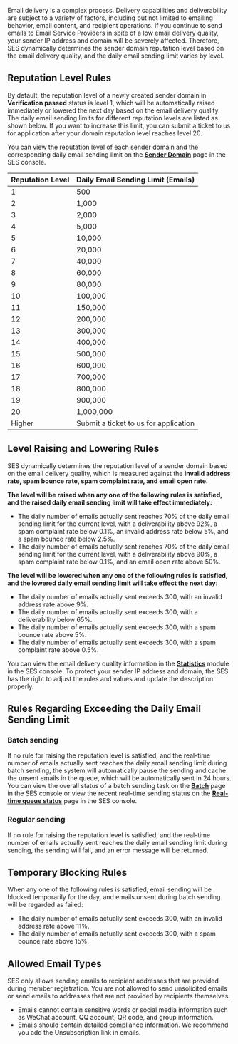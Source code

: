 Email delivery is a complex process. Delivery capabilities and deliverability are subject to a variety of factors, including but not limited to emailing behavior, email content, and recipient operations.
If you continue to send emails to Email Service Providers in spite of a low email delivery quality, your sender IP address and domain will be severely affected. Therefore, SES dynamically determines the sender domain reputation level based on the email delivery quality, and the daily email sending limit varies by level.

## Reputation Level Rules
By default, the reputation level of a newly created sender domain in **Verification passed** status is level 1, which will be automatically raised immediately or lowered the next day based on the email delivery quality. The daily email sending limits for different reputation levels are listed as shown below. If you want to increase this limit, you can submit a ticket to us for application after your domain reputation level reaches level 20.

You can view the reputation level of each sender domain and the corresponding daily email sending limit on the [**Sender Domain**](https://console.cloud.tencent.com/ses/domain) page in the SES console.

| Reputation Level | Daily Email Sending Limit (Emails)        |
| ----- | ----------------- |
| 1     | 500               |
| 2     | 1,000              |
| 3     | 2,000              |
| 4     | 5,000              |
| 5     | 10,000             |
| 6     | 20,000             |
| 7     | 40,000             |
| 8     | 60,000             |
| 9     | 80,000             |
| 10    | 100,000            |
| 11    | 150,000            |
| 12    | 200,000            |
| 13    | 300,000            |
| 14    | 400,000            |
| 15    | 500,000            |
| 16    | 600,000            |
| 17    | 700,000            |
| 18    | 800,000            |
| 19    | 900,000            |
| 20    | 1,000,000           |
| Higher  | Submit a ticket to us for application |

## Level Raising and Lowering Rules
SES dynamically determines the reputation level of a sender domain based on the email delivery quality, which is measured against the **invalid address rate, spam bounce rate, spam complaint rate, and email open rate**.

**The level will be raised when any one of the following rules is satisfied, and the raised daily email sending limit will take effect immediately:**
- The daily number of emails actually sent reaches 70% of the daily email sending limit for the current level, with a deliverability above 92%, a spam complaint rate below 0.1%, an invalid address rate below 5%, and a spam bounce rate below 2.5%.
- The daily number of emails actually sent reaches 70% of the daily email sending limit for the current level, with a deliverability above 90%, a spam complaint rate below 0.1%, and an email open rate above 50%.

**The level will be lowered when any one of the following rules is satisfied, and the lowered daily email sending limit will take effect the next day:**
- The daily number of emails actually sent exceeds 300, with an invalid address rate above 9%.
- The daily number of emails actually sent exceeds 300, with a deliverability below 65%.
- The daily number of emails actually sent exceeds 300, with a spam bounce rate above 5%.
- The daily number of emails actually sent exceeds 300, with a spam complaint rate above 0.5%.

You can view the email delivery quality information in the [**Statistics**](https://console.cloud.tencent.com/ses/stats) module in the SES console. To protect your sender IP address and domain, the SES has the right to adjust the rules and values and update the description properly.

## Rules Regarding Exceeding the Daily Email Sending Limit
### Batch sending
If no rule for raising the reputation level is satisfied, and the real-time number of emails actually sent reaches the daily email sending limit during batch sending, the system will automatically pause the sending and cache the unsent emails in the queue, which will be automatically sent in 24 hours. You can view the overall status of a batch sending task on the [**Batch**](https://console.cloud.tencent.com/ses/batch-send) page in the SES console or view the recent real-time sending status on the [**Real-time queue status**](https://console.cloud.tencent.com/ses/queue-status) page in the SES console.
### Regular sending
If no rule for raising the reputation level is satisfied, and the real-time number of emails actually sent reaches the daily email sending limit during sending, the sending will fail, and an error message will be returned.

## Temporary Blocking Rules
When any one of the following rules is satisfied, email sending will be blocked temporarily for the day, and emails unsent during batch sending will be regarded as failed:
- The daily number of emails actually sent exceeds 300, with an invalid address rate above 11%.
- The daily number of emails actually sent exceeds 300, with a spam bounce rate above 15%.

## Allowed Email Types
SES only allows sending emails to recipient addresses that are provided during member registration. You are not allowed to send unsolicited emails or send emails to addresses that are not provided by recipients themselves.
- Emails cannot contain sensitive words or social media information such as WeChat account, QQ account, QR code, and group information.
- Emails should contain detailed compliance information. We recommend you add the Unsubscription link in emails.
